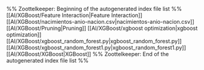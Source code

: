 %% Zoottelkeeper: Beginning of the autogenerated index file list  %%
 [[AI/XGBoost/Feature Interaction|Feature Interaction]]
 [[AI/XGBoost/nacimientos-anio-nacion.csv|nacimientos-anio-nacion.csv]]
 [[AI/XGBoost/Pruning|Pruning]]
 [[AI/XGBoost/xgboost optimization|xgboost optimization]]
 [[AI/XGBoost/xgboost_random_forest.py|xgboost_random_forest.py]]
 [[AI/XGBoost/xgboost_random_forest1.py|xgboost_random_forest1.py]]
 [[AI/XGBoost/XGBoost|XGBoost]]
%% Zoottelkeeper: End of the autogenerated index file list  %%

